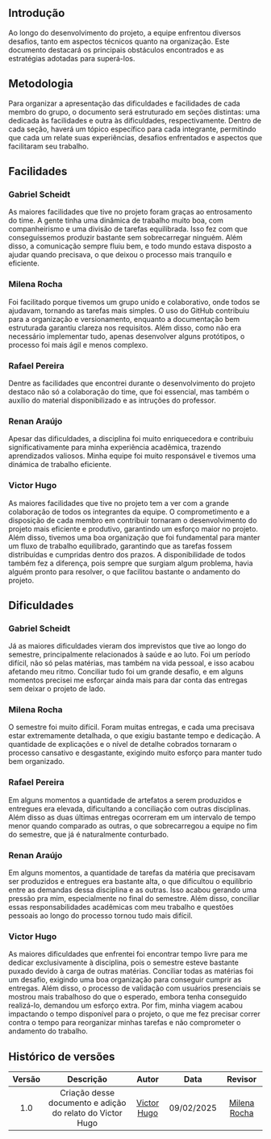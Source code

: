 ## Introdução

Ao longo do desenvolvimento do projeto, a equipe enfrentou diversos desafios, tanto em aspectos técnicos quanto na organização. Este documento destacará os principais obstáculos encontrados e as estratégias adotadas para superá-los.

## Metodologia 

Para organizar a apresentação das dificuldades e facilidades de cada membro do grupo, o documento será estruturado em seções distintas: uma dedicada às facilidades e outra às dificuldades, respectivamente. Dentro de cada seção, haverá um tópico específico para cada integrante, permitindo que cada um relate suas experiências, desafios enfrentados e aspectos que facilitaram seu trabalho.

## Facilidades

### Gabriel Scheidt
As maiores facilidades que tive no projeto foram graças ao entrosamento do time. A gente tinha uma dinâmica de trabalho muito boa, com companheirismo e uma divisão de tarefas equilibrada. Isso fez com que conseguíssemos produzir bastante sem sobrecarregar ninguém. Além disso, a comunicação sempre fluiu bem, e todo mundo estava disposto a ajudar quando precisava, o que deixou o processo mais tranquilo e eficiente.

### Milena Rocha

Foi facilitado porque tivemos um grupo unido e colaborativo, onde todos se ajudavam, tornando as tarefas mais simples. O uso do GitHub contribuiu para a organização e versionamento, enquanto a documentação bem estruturada garantiu clareza nos requisitos. Além disso, como não era necessário implementar tudo, apenas desenvolver alguns protótipos, o processo foi mais ágil e menos complexo.

### Rafael Pereira

Dentre as facilidades que encontrei durante o desenvolvimento do projeto destaco não só a colaboração do time, que foi essencial, mas também o auxílio do material disponibilizado e as intruções do professor.

### Renan Araújo
Apesar das dificuldades, a disciplina foi muito enriquecedora e contribuiu significativamente para minha experiência acadêmica, trazendo aprendizados valiosos. Minha equipe foi muito responsável e tivemos uma dinámica de trabalho eficiente.

### Victor Hugo

As maiores facilidades que tive no projeto tem a ver com a grande colaboração de todos os integrantes da equipe. O comprometimento e a disposição de cada membro em contribuir tornaram o desenvolvimento do projeto mais eficiente e produtivo, garantindo um esforço maior no projeto. Além disso, tivemos uma boa organização que foi fundamental para manter um fluxo de trabalho equilibrado, garantindo que as tarefas fossem distribuídas e cumpridas dentro dos prazos. A disponibilidade de todos também fez a diferença, pois sempre que surgiam algum problema, havia alguém pronto para resolver, o que facilitou bastante o andamento do projeto.

## Dificuldades

### Gabriel Scheidt

Já as maiores dificuldades vieram dos imprevistos que tive ao longo do semestre, principalmente relacionados à saúde e ao luto. Foi um período difícil, não só pelas matérias, mas também na vida pessoal, e isso acabou afetando meu ritmo. Conciliar tudo foi um grande desafio, e em alguns momentos precisei me esforçar ainda mais para dar conta das entregas sem deixar o projeto de lado.

### Milena Rocha

O semestre foi muito difícil. Foram muitas entregas, e cada uma precisava estar extremamente detalhada, o que exigiu bastante tempo e dedicação. A quantidade de explicações e o nível de detalhe cobrados tornaram o processo cansativo e desgastante, exigindo muito esforço para manter tudo bem organizado.

### Rafael Pereira

Em alguns momentos a quantidade de artefatos a serem produzidos e entregues era elevada, dificultando a conciliação com outras disciplinas. Além disso as duas últimas entregas ocorreram em um intervalo de tempo menor quando comparado as outras, o que sobrecarregou a equipe no fim do semestre, que já é naturalmente conturbado.

### Renan Araújo

Em alguns momentos, a quantidade de tarefas da matéria que precisavam ser produzidos e entregues era bastante alta, o que dificultou o equilíbrio entre as demandas dessa disciplina e as outras. Isso acabou gerando uma pressão pra mim, especialmente no final do semestre. Além disso, conciliar essas responsabilidades acadêmicas com meu trabalho e questões pessoais ao longo do processo tornou tudo mais difícil.
 


### Victor Hugo

As maiores dificuldades que enfrentei foi encontrar tempo livre para me dedicar exclusivamente à disciplina, pois o semestre esteve bastante puxado devido à carga de outras matérias. Conciliar todas as matérias foi um desafio, exigindo uma boa organização para conseguir cumprir as entregas. Além disso, o processo de validação com usuários presenciais se mostrou mais trabalhoso do que o esperado, embora tenha conseguido realizá-lo, demandou um esforço extra. Por fim, minha viagem acabou impactando o tempo disponível para o projeto, o que me fez precisar correr contra o tempo para reorganizar minhas tarefas e não comprometer o andamento do trabalho.


## Histórico de versões

| Versão |          Descrição              |     Autor      |      Data      |   Revisor     |
|:------:|:-------------------------------:|:--------------:|:--------------:|:-------------:|
|  1.0   | Criação desse documento e adição do relato do Victor Hugo |  [Victor Hugo](https://github.com/VHbernardes) | 09/02/2025   | [Milena Rocha](https://github.com/MilenaFRocha) |


